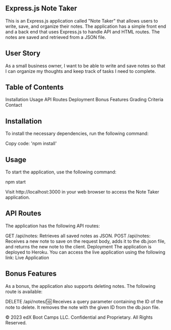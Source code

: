 ## Express.js Note Taker

This is an Express.js application called "Note Taker" that allows users to write, save, and organize their notes. The application has a simple front end and a back end that uses Express.js to handle API and HTML routes. The notes are saved and retrieved from a JSON file.

## User Story
As a small business owner, I want to be able to write and save notes so that I can organize my thoughts and keep track of tasks I need to complete.

## Table of Contents
Installation
Usage
API Routes
Deployment
Bonus Features
Grading Criteria
Contact

 ## Installation
To install the necessary dependencies, run the following command:

Copy code:
'npm install'

## Usage
To start the application, use the following command:

npm start

Visit http://localhost:3000 in your web browser to access the Note Taker application.

## API Routes
The application has the following API routes:

GET /api/notes: Retrieves all saved notes as JSON.
POST /api/notes: Receives a new note to save on the request body, adds it to the db.json file, and returns the new note to the client.
Deployment
The application is deployed to Heroku. You can access the live application using the following link: Live Application

## Bonus Features
As a bonus, the application also supports deleting notes. The following route is available:

DELETE /api/notes/:id: Receives a query parameter containing the ID of the note to delete. It removes the note with the given ID from the db.json file.


© 2023 edX Boot Camps LLC. Confidential and Proprietary. All Rights Reserved.
